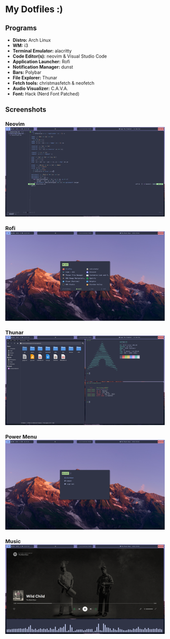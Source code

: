 # My Dotfiles :)

## Programs
- **Distro:** Arch Linux
- **WM:** i3
- **Terminal Emulator:** alacritty
- **Code Editor(s):** neovim & Visual Studio Code
- **Application Launcher:** Rofi
- **Notification Manager:** dunst
- **Bars:** Polybar
- **File Explorer:** Thunar
- **Fetch tools:** christmasfetch & neofetch
- **Audio Visualizer:** C.A.V.A.
- **Font:** Hack (Nerd Font Patched)

##  Screenshots
### Neovim ![NeoVim](screenshots/neovim.png)
### Rofi ![Rofi](screenshots/rofi.png)
### Thunar ![Thunar](screenshots/thunar.png)
### Power Menu ![Powermenu](screenshots/power.png)
### Music ![Music](screenshots/music.png)